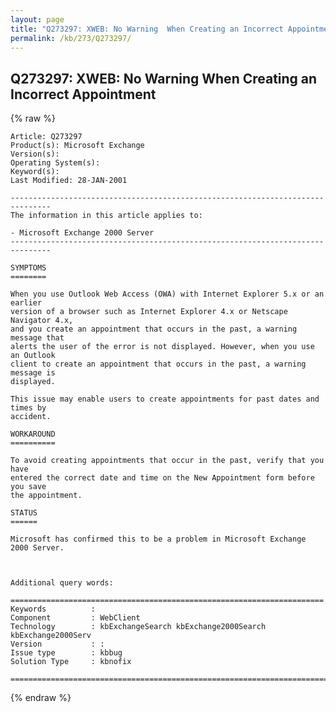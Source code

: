 ```yaml
---
layout: page
title: "Q273297: XWEB: No Warning  When Creating an Incorrect Appointment"
permalink: /kb/273/Q273297/
---
```


## Q273297: XWEB: No Warning  When Creating an Incorrect Appointment

{% raw %}

	Article: Q273297
	Product(s): Microsoft Exchange
	Version(s): 
	Operating System(s): 
	Keyword(s): 
	Last Modified: 28-JAN-2001
	
	-------------------------------------------------------------------------------
	The information in this article applies to:
	
	- Microsoft Exchange 2000 Server 
	-------------------------------------------------------------------------------
	
	SYMPTOMS
	========
	
	When you use Outlook Web Access (OWA) with Internet Explorer 5.x or an earlier
	version of a browser such as Internet Explorer 4.x or Netscape Navigator 4.x,
	and you create an appointment that occurs in the past, a warning message that
	alerts the user of the error is not displayed. However, when you use an Outlook
	client to create an appointment that occurs in the past, a warning message is
	displayed.
	
	This issue may enable users to create appointments for past dates and times by
	accident.
	
	WORKAROUND
	==========
	
	To avoid creating appointments that occur in the past, verify that you have
	entered the correct date and time on the New Appointment form before you save
	the appointment.
	
	STATUS
	======
	
	Microsoft has confirmed this to be a problem in Microsoft Exchange 2000 Server.
	
	
	
	Additional query words:
	
	======================================================================
	Keywords          :  
	Component         : WebClient
	Technology        : kbExchangeSearch kbExchange2000Search kbExchange2000Serv
	Version           : :
	Issue type        : kbbug
	Solution Type     : kbnofix
	
	=============================================================================
	

{% endraw %}
